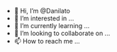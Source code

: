 - 👋 Hi, I’m @Danilato
- 👀 I’m interested in ...
- 🌱 I’m currently learning ...
- 💞️ I’m looking to collaborate on ...
- 📫 How to reach me ...

<!---
Danilato/Danilato is a ✨ special ✨ repository because its `README.md` (this file) appears on your GitHub profile.
You can click the Preview link to take a look at your changes.
--->
